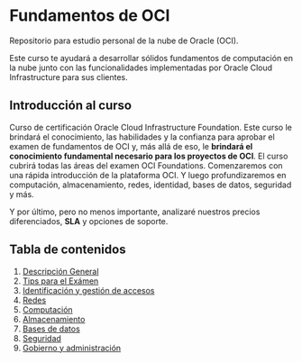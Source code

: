 # Fundamentos de OCI
Repositorio para estudio personal de la nube de Oracle (OCI).

Este curso te ayudará a desarrollar sólidos fundamentos de computación en la nube junto con las funcionalidades implementadas por Oracle Cloud Infrastructure para sus clientes. 

## Introducción al curso
Curso de certificación Oracle Cloud Infrastructure Foundation. Este curso le brindará el conocimiento, las habilidades y la confianza para aprobar el examen de fundamentos de OCI y, más allá de eso, le **brindará el conocimiento fundamental necesario para los proyectos de OCI**. El curso cubrirá todas las áreas del examen OCI Foundations. Comenzaremos con una rápida introducción de la plataforma OCI. Y luego profundizaremos en computación, almacenamiento, redes, identidad, bases de datos, seguridad y más.

Y por último, pero no menos importante, analizaré nuestros precios diferenciados, **SLA** y opciones de soporte.

## Tabla de contenidos

1. [Descripción General](./1-overview.md)
2. [Tips para el Exámen](./2-tips.md)
3. [Identificación y gestión de accesos](./3-iam.md)
4. [Redes](./4-networks.md)
5. [Computación](./5-compute.md)
6. [Almacenamiento](./6-storage.md)
7. [Bases de datos](./7-databases.md)
8. [Seguridad](./8-security.md)
9. [Gobierno y administración](./9-gobernance.md)

  

